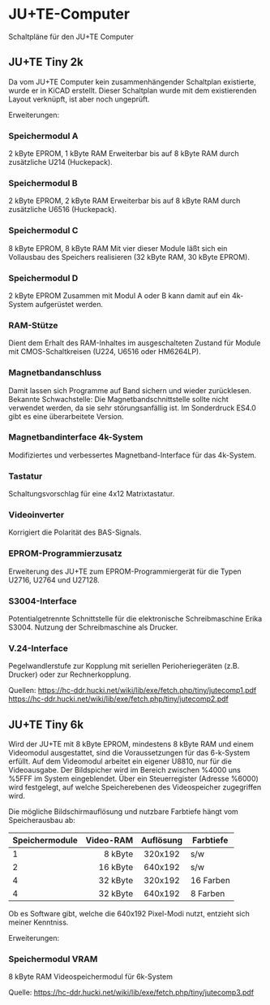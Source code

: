 # JU+TE-Computer
Schaltpläne für den JU+TE Computer


## JU+TE Tiny 2k
Da vom JU+TE Computer kein zusammenhängender Schaltplan existierte, wurde er in KiCAD erstellt.
Dieser Schaltplan wurde mit dem existierenden Layout verknüpft, ist aber noch ungeprüft.


Erweiterungen:

### Speichermodul A
2 kByte EPROM, 1 kByte RAM
Erweiterbar bis auf 8 kByte RAM durch zusätzliche U214 (Huckepack).

### Speichermodul B
2 kByte EPROM, 2 kByte RAM
Erweiterbar bis auf 8 kByte RAM durch zusätzliche U6516 (Huckepack).

### Speichermodul C
8 kByte EPROM, 8 kByte RAM
Mit vier dieser Module läßt sich ein Vollausbau des Speichers realisieren (32 kByte RAM, 30 kByte EPROM).

### Speichermodul D
2 kByte EPROM
Zusammen mit Modul A oder B kann damit auf ein 4k-System aufgerüstet werden.

### RAM-Stütze
Dient dem Erhalt des RAM-Inhaltes im ausgeschalteten Zustand für Module mit CMOS-Schaltkreisen (U224, U6516 oder HM6264LP).

### Magnetbandanschluss
Damit lassen sich Programme auf Band sichern und wieder zurücklesen.
Bekannte Schwachstelle: Die Magnetbandschnittstelle sollte nicht verwendet werden, da sie sehr störungsanfällig ist.
Im Sonderdruck ES4.0 gibt es eine überarbeitete Version.

### Magnetbandinterface 4k-System
Modifiziertes und verbessertes Magnetband-Interface für das 4k-System. 

### Tastatur
Schaltungsvorschlag für eine 4x12 Matrixtastatur.

### Videoinverter
Korrigiert die Polarität des BAS-Signals.

### EPROM-Programmierzusatz
Erweiterung des JU+TE zum EPROM-Programmiergerät für die Typen U2716, U2764 und U27128.

### S3004-Interface
Potentialgetrennte Schnittstelle für die elektronische Schreibmaschine Erika S3004.
Nutzung der Schreibmaschine als Drucker.

### V.24-Interface
Pegelwandlerstufe zur Kopplung mit seriellen Perioheriegeräten (z.B. Drucker) oder zur Rechnerkopplung.


Quellen:
https://hc-ddr.hucki.net/wiki/lib/exe/fetch.php/tiny/jutecomp1.pdf
https://hc-ddr.hucki.net/wiki/lib/exe/fetch.php/tiny/jutecomp2.pdf


## JU+TE Tiny 6k
Wird der JU+TE mit 8 kByte EPROM, mindestens 8 kByte RAM und einem Videomodul ausgestattet, sind die Voraussetzungen für das 6-k-System erfüllt.
Auf dem Videomodul arbeitet ein eigener U8810, nur für die Videoausgabe.
Der Bildspicher wird im Bereich zwischen %4000 uns %5FFF im System eingeblendet.
Über ein Steuerregister (Adresse %6000) wird festgelegt, auf welche Speicherebenen des Videospeicher zugegriffen wird.

Die mögliche Bildschirmauflösung und nutzbare Farbtiefe hängt vom Speicherausbau ab:

Speichermodule | Video-RAM | Auflösung | Farbtiefe
-------------- | --------: | :-------: | ---------
1              | 8 kByte   |  320x192  | s/w
2              | 16 kByte  |  640x192  | s/w
4              | 32 kByte  |  320x192  | 16 Farben   
4              | 32 kByte  |  640x192  | 8 Farben

Ob es Software gibt, welche die 640x192 Pixel-Modi nutzt, entzieht sich meiner Kenntniss.

Erweiterungen:

### Speichermodul VRAM
8 kByte RAM
Videospeichermodul für 6k-System

Quelle: https://hc-ddr.hucki.net/wiki/lib/exe/fetch.php/tiny/jutecomp3.pdf

